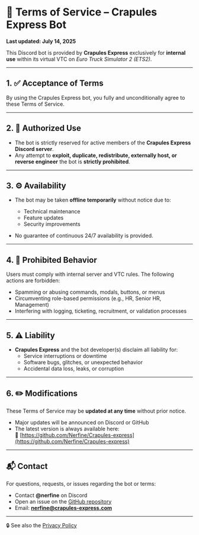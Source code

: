 # 📄 Terms of Service – Crapules Express Bot

**Last updated: July 14, 2025**

This Discord bot is provided by **Crapules Express** exclusively for **internal use** within its virtual VTC on *Euro Truck Simulator 2 (ETS2)*.

---

## 1. ✅ Acceptance of Terms

By using the Crapules Express bot, you fully and unconditionally agree to these Terms of Service.

---

## 2. 🎯 Authorized Use

- The bot is strictly reserved for active members of the **Crapules Express Discord server**.  
- Any attempt to **exploit, duplicate, redistribute, externally host, or reverse engineer** the bot is **strictly prohibited**.

---

## 3. ⚙️ Availability

- The bot may be taken **offline temporarily** without notice due to:  
  - Technical maintenance  
  - Feature updates  
  - Security improvements

- No guarantee of continuous 24/7 availability is provided.

---

## 4. 🚫 Prohibited Behavior

Users must comply with internal server and VTC rules. The following actions are forbidden:

- Spamming or abusing commands, modals, buttons, or menus  
- Circumventing role-based permissions (e.g., HR, Senior HR, Management)  
- Interfering with logging, ticketing, recruitment, or validation processes  

---

## 5. ⚠️ Liability

- **Crapules Express** and the bot developer(s) disclaim all liability for:  
  - Service interruptions or downtime  
  - Software bugs, glitches, or unexpected behavior  
  - Accidental data loss, leaks, or corruption  

---

## 6. ✏️ Modifications

These Terms of Service may be **updated at any time** without prior notice.

- Major updates will be announced on Discord or GitHub  
- The latest version is always available here:  
  🔗 [https://github.com/Nerfine/Crapules-express](https://github.com/Nerfine/Crapules-express)

---

## 📬 Contact

For questions, requests, or issues regarding the bot or terms:

- Contact **@nerfine** on Discord  
- Open an issue on the [GitHub repository](https://github.com/Nerfine/crapules-express)  
- Email: **nerfine@crapules-express.com**

---

🔒 See also the [Privacy Policy](https://github.com/Nerfine/crapules-express/blob/main/privacy.md)
